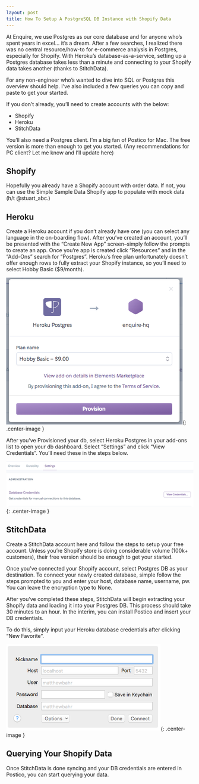 ```yaml
---
layout: post
title: How To Setup A PostgreSQL DB Instance with Shopify Data
---
```


At Enquire, we use Postgres as our core database and for anyone who’s spent years in excel… it’s a dream. After a few searches, I realized there was no central resource/how-to for e-commerce analysis in Postgres, especially for Shopify. With Heroku’s database-as-a-service, setting up a Postgres database takes less than a minute and connecting to your Shopify data takes another (thanks to StitchData).

For any non-engineer who’s wanted to dive into SQL or Postgres this overview should help. I’ve also included a few queries you can copy and paste to get your started.

If you don’t already, you’ll need to create accounts with the below:
* Shopify
* Heroku
* StitchData

You’ll also need a Postgres client. I’m a big fan of Postico for Mac. The free version is more than enough to get you started. (Any recommendations for PC client? Let me know and I’ll update here)

## Shopify
Hopefully you already have a Shopify account with order data. If not, you can use the Simple Sample Data Shopify app to populate with mock data (h/t @stuart_abc.)

## Heroku
Create a Heroku account if you don’t already have one (you can select any language in the on-boarding flow). After you’ve created an account, you’ll be presented with the “Create New App” screen–simply follow the prompts to create an app. Once you’re app is created click “Resources” and in the “Add-Ons” search for “Postgres”. Heroku’s free plan unfortunately doesn’t offer enough rows to fully extract your Shopify instance, so you’ll need to select Hobby Basic ($9/month).

![Heroku Screenshot](assets/heroku-screenshot.png){: .center-image }

After you’ve Provisioned your db, select Heroku Postgres in your add-ons list to open your db dashboard. Select “Settings” and click “View Credentials”. You’ll need these in the steps below.

![Heroku database](assets/heroku-database.png){: .center-image }

## StitchData
Create a StitchData account here and follow the steps to setup your free account. Unless you’re Shopify store is doing considerable volume (100k+ customers), their free version should be enough to get your started.

Once you’ve connected your Shopify account, select Postgres DB as your destination. To connect your newly created database, simple follow the steps prompted to you and enter your host, database name, username, pw. You can leave the encryption type to None.

After you’ve completed these steps, StitchData will begin extracting your Shopify data and loading it into your Postgres DB. This process should take 30 minutes to an hour. In the interim, you can install Postico and insert your DB credentials.

To do this, simply input your Heroku database credentials after clicking “New Favorite”.


![Postico](assets/postico-setup.png){: .center-image }

## Querying Your Shopify Data
Once StitchData is done syncing and your DB credentials are entered in Postico, you can start querying your data.




